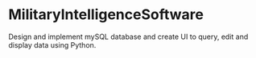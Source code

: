 # MilitaryIntelligenceSoftware
Design and implement mySQL database and create UI to query, edit and display data using Python.
